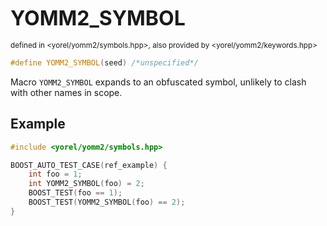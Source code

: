 

<span style="font-size:xx-large;"><strong>YOMM2_SYMBOL</strong><br/></span><br/>
<sub>defined in <yorel/yomm2/symbols.hpp>, also provided by <yorel/yomm2/keywords.hpp></sub><br/>

```c++
#define YOMM2_SYMBOL(seed) /*unspecified*/
```

Macro `YOMM2_SYMBOL` expands to an obfuscated symbol, unlikely
to clash with other names in scope.

## Example


```c++
#include <yorel/yomm2/symbols.hpp>

BOOST_AUTO_TEST_CASE(ref_example) {
    int foo = 1;
    int YOMM2_SYMBOL(foo) = 2;
    BOOST_TEST(foo == 1);
    BOOST_TEST(YOMM2_SYMBOL(foo) == 2);
}
```
